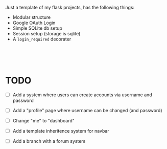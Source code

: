 Just a template of my flask projects, has the following things:
- Modular structure
- Google OAuth Login
- Simple SQLite db setup
- Session setup (storage is sqlite)
- A `login_required` decorater

<br><br><br>

# TODO

- [ ] Add a system where users can create accounts via username and password
- [ ] Add a "profile" page where username can be changed (and password)
- [ ] Change "me" to "dashboard"
- [ ] Add a template inheritence system for navbar
- [ ] Add a branch with a forum system





